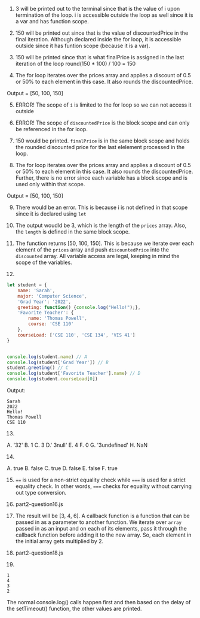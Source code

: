 1. 3 will be printed out to the terminal since that is the value of i upon termination of the loop. i is accessible outside the loop as well since it is a  var and has function scope.
   
2. 150 will be printed out since that is the value of discountedPrice in the final iteration. Although declared inside the for loop, it is accessible outside since it has funtion scope (because it is a var).

3. 150 will be printed since that is what finalPrice is assigned in the last iteration of the loop round(150 * 100) / 100 = 150

4. The for loop iterates over the prices array and applies a discount of 0.5 or 50% to each element in this case. It also rounds the discountedPrice.

Output = [50, 100, 150]

5. ERROR! The scope of `i` is limited to the for loop so we can not access it outside

6. ERROR! The scope of `discountedPrice` is the block scope and can only be referenced in the for loop.

7. 150 would be printed. `finalPrice` is in the same block scope and holds the rounded discounted price for the last elelement processed in the loop.

8.  The for loop iterates over the prices array and applies a discount of 0.5 or 50% to each element in this case. It also rounds the discountedPrice. Further, there is no error since each variable has a block scope and is used only within that scope.

Output = [50, 100, 150]

9. There would be an error. This is because i is not defined in that scope since it is declared using `let`

10. The output woudld be 3, which is the length of the `prices` array. Also, the `length` is defined in the same block scope.

11. The function returns [50, 100, 150]. This is because we iterate over each element of the `prices` array and push `discountedPrice` into the `discounted` array. All variable access are legal, keeping in mind the scope of the variables.

12.

```js
let student = {
    name: 'Sarah',
    major: 'Computer Science',
    'Grad Year': '2022',
    greeting: function() {console.log("Hello!");},
    'Favorite Teacher': {
        name: 'Thomas Powell',
        course: 'CSE 110'
    },
    courseLoad: ['CSE 110', 'CSE 134', 'VIS 41'] 
}


console.log(student.name) // A
console.log(student['Grad Year']) // B
student.greeting() // C
console.log(student['Favorite Teacher'].name) // D
console.log(student.courseLoad[0])
```

Output:
```
Sarah
2022
Hello!
Thomas Powell
CSE 110
```

13.

A. '32'
B. 1
C. 3
D.' 3null'
E. 4
F. 0
G. '3undefined'
H. NaN

14.

A. true
B. false
C. true
D. false
E. false
F. true

15. `==` is used for a non-strict equality check while `===` is used for a strict equality check. In other words, `===` checks for equality without carrying out type conversion.

16. part2-question16.js

17. The result will be [3, 4, 6]. A callback function is a function that can be passed in as a parameter to another function. We iterate over `array` passed in as an input and on each of its elements, pass it through the callback function before adding it to the new array. So, each element in the initial array gets multiplied by 2.

18. part2-question18.js

19.

```
1
4
3
2
```

The normal console.log() calls happen first and then based on the delay of the setTimeout() function, the other values are printed.